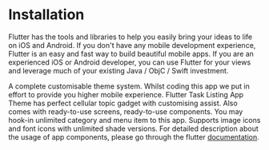# Installation

Flutter has the tools and libraries to help you easily bring your ideas to life on iOS and Android. If you don't have any mobile development experience, Flutter is an easy and fast way to build beautiful mobile apps. If you are an experienced iOS or Android developer, you can use Flutter for your views and leverage much of your existing Java / ObjC / Swift investment.

A complete customisable theme system. Whilst coding this app we put in effort to provide you higher mobile experience. Flutter Task Listing App Theme has perfect cellular topic gadget with customising assist. Also comes with ready-to-use screens, ready-to-use components. You may hook-in unlimited category and menu item to this app. Supports image icons and font icons with unlimited shade versions. For detailed description about the usage of app components, please go through the flutter [documentation](https://flutter.io/widgets-intro/).

